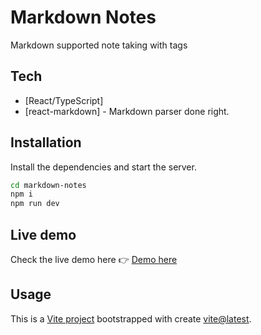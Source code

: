 # Markdown Notes

Markdown supported note taking with tags

## Tech

- [React/TypeScript]
- [react-markdown] - Markdown parser done right.

## Installation

Install the dependencies and start the server.

```sh
cd markdown-notes
npm i
npm run dev
```
## Live demo

Check the live demo here 👉️ [Demo here](https://notes-app-five-cyan.vercel.app/ "Vercel app")

## Usage

This is a [Vite project](https://vitejs.dev/) bootstrapped with create [vite@latest](https://vitejs.dev/guide/).

